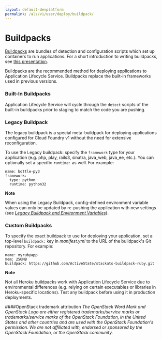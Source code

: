 ```yaml
---
layout: default-devplatform
permalink: /als/v1/user/deploy/buildpack/
---
```

<!--PUBLISHED-->

Buildpacks[](#buildpacks "Permalink to this headline")
=======================================================

[Buildpacks](https://devcenter.heroku.com/articles/buildpacks) are
bundles of detection and configuration scripts which set up containers
to run applications. For a short introduction to writing buildpacks, see
[this presentation](http://talks.codegram.com/heroku-buildpacks).

Buildpacks are the recommended method for deploying applications to
Application Lifecycle Service. Buildpacks replace the built-in frameworks used in previous versions.

### Built-In Buildpacks[](#built-in-buildpacks "Permalink to this headline")

Application Lifecycle Service will cycle through the `detect` scripts of the built-in buildpacks prior to staging to match the code you are pushing.

### Legacy Buildpack[](#legacy-buildpack "Permalink to this headline")

The legacy buildpack is a special meta-buildpack for deploying applications configured for Cloud Foundry v1 without the need for extensive reconfiguration.

To use the Legacy buildpack: specify the `framework` type for your application (e.g. php,
play, rails3, sinatra, java\_web, java\_ee, etc.). You can optionally
set a specific `runtime:` as well. For example:

    name: bottle-py3
    framework:
      type: python
      runtime: python32

**Note**

When using the Legacy Buildpack, config-defined environment variable
values can only be updated by re-pushing the application with new
settings (see [*Legacy Buildpack and Environment
Variables*](/als/v1/admin/reference/known-issues/#known-issues-legacy-env)).

### Custom Buildpacks[](#custom-buildpacks "Permalink to this headline")

To specify the exact buildpack to use for deploying your application,
set a top-level `buildpack:` key in *manifest.yml*
to the URL of the buildpack's Git repository. For example:

    name: myrubyapp
    mem: 256MB
    buildpack: https://github.com/ActiveState/stackato-buildpack-ruby.git

**Note**

Not all Heroku buildpacks work with Application Lifecycle Service due to environmental
differences (e.g. relying on certain executables or libraries in
Heroku-specific locations). Test any buildpack before using it in
production deployments.

####OpenStack trademark attribution
*The OpenStack Word Mark and OpenStack Logo are either registered trademarks/service marks or trademarks/service marks of the OpenStack Foundation, in the United States and other countries and are used with the OpenStack Foundation's permission. We are not affiliated with, endorsed or sponsored by the OpenStack Foundation, or the OpenStack community.*